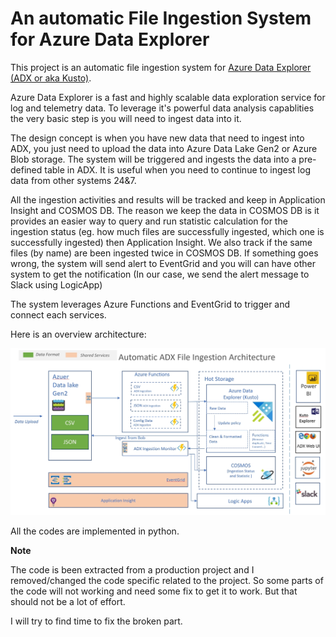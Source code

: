 # An automatic File Ingestion System for Azure Data Explorer

This project is an automatic file ingestion system for [Azure Data Explorer (ADX or aka Kusto)](https://docs.microsoft.com/en-us/azure/data-explorer/data-explorer-overview). 

Azure Data Explorer is a fast and highly scalable data exploration service for log and telemetry data. To leverage it's powerful data analysis capablities the very basic step is you will need to ingest data into it. 

The design concept is when you have new data that need to ingest into ADX, you just need to upload the data into Azure Data Lake Gen2 or Azure Blob storage. The system will be triggered and ingests the data into a pre-defined table in ADX. It is useful when you need to continue to ingest log data from other systems 24&7. 

All the ingestion activities and results will be tracked and keep in Application Insight and COSMOS DB. The reason we keep the data in COSMOS DB is it provides an easier way to query and run statistic calculation for the ingestion status (eg. how much files are successfully ingested, which one is successfully ingested) then Application Insight. We also track if the same files (by name) are been ingested twice in COSMOS DB. If something goes wrong, the system will send alert to EventGrid and you will can have other system to get the notification (In our case, we send the alert message to Slack using LogicApp) 

The system leverages Azure Functions and EventGrid to trigger and connect each services. 

Here is an overview architecture: 

![Overview Architecture](https://github.com/Herman-Wu/ADXAutoFileIngestion/blob/master/doc/Architecture_s.jpg)

All the codes are implemented in python. 

**Note** 

The code is been extracted from a production project and I removed/changed the code specific related to the project. So some parts of the code will not working and need some fix to get it to work. But that should not be a lot of effort. 

I will try to find time to fix the broken part. 

